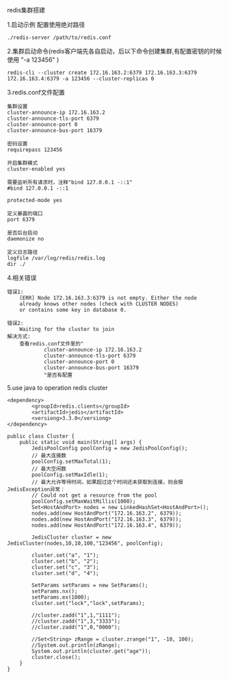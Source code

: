 
redis集群搭建

1.启动示例 配置使用绝对路径

    ./redis-server /path/to/redis.conf

2.集群启动命令(redis客户端先各自启动，后以下命令创建集群,有配置密钥的时候使用 "-a 123456" )

    redis-cli --cluster create 172.16.163.2:6379 172.16.163.3:6379 172.16.163.4:6379 -a 123456 --cluster-replicas 0

3.redis.conf文件配置

    集群设置
    cluster-announce-ip 172.16.163.2
    cluster-announce-tls-port 6379
    cluster-announce-port 0
    cluster-announce-bus-port 16379

    密码设置
    requirepass 123456

    开启集群模式
    cluster-enabled yes

    需要监听所有请求时，注释"bind 127.0.0.1 -::1"
    #bind 127.0.0.1 -::1
    
    protected-mode yes
    
    定义暴露的端口
    port 6379
    
    是否后台启动
    daemonize no 
    
    定义日志路径
    logfile /var/log/redis/redis.log
    dir ./

4.相关错误

    错误1:
        [ERR] Node 172.16.163.3:6379 is not empty. Either the node
        already knows other nodes (check with CLUSTER NODES)
        or contains some key in database 0.
    
    错误2:
        Waiting for the cluster to join
    解决方式:
        查看redis.conf文件里的"
                cluster-announce-ip 172.16.163.2
                cluster-announce-tls-port 6379
                cluster-announce-port 0
                cluster-announce-bus-port 16379
                "是否有配置

5.use java to operation redis cluster

    <dependency>
            <groupId>redis.clients</groupId>
            <artifactId>jedis</artifactId>
            <versiong>3.3.0</versiong>
    </dependency>

    public class Cluster {
        public static void main(String[] args) {
            JedisPoolConfig poolConfig = new JedisPoolConfig();
            // 最大连接数
            poolConfig.setMaxTotal(1);
            // 最大空闲数
            poolConfig.setMaxIdle(1);
            // 最大允许等待时间，如果超过这个时间还未获取到连接，则会报JedisException异常：
            // Could not get a resource from the pool
            poolConfig.setMaxWaitMillis(1000);
            Set<HostAndPort> nodes = new LinkedHashSet<HostAndPort>();
            nodes.add(new HostAndPort("172.16.163.2", 6379));
            nodes.add(new HostAndPort("172.16.163.3", 6379));
            nodes.add(new HostAndPort("172.16.163.4", 6379));
    
            JedisCluster cluster = new JedisCluster(nodes,10,10,100,"123456", poolConfig);
    
            cluster.set("a", "1");
            cluster.set("b", "2");
            cluster.set("c", "3");
            cluster.set("d", "4");
    
            SetParams setParams = new SetParams();
            setParams.nx();
            setParams.ex(1000);
            cluster.set("lock","lock",setParams);
    
            //cluster.zadd("1",1,"1111");
            //cluster.zadd("1",3,"3333");
            //cluster.zadd("1",0,"0000");
    
            //Set<String> zRange = cluster.zrange("1", -10, 100);
            //System.out.println(zRange);
            System.out.println(cluster.get("age"));
            cluster.close();
        }
    }

